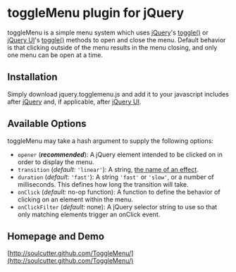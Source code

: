 toggleMenu plugin for jQuery
============================


toggleMenu is a simple menu system which uses [jQuery][0]'s
[toggle()](http://api.jquery.com/toggle/) or [jQuery UI][1]'s
[toggle()][2] methods to open and close the
menu. Default behavior is that clicking outside of the menu results in the menu
closing, and only one menu can be open at a time.

Installation
------------

Simply download jquery.togglemenu.js and add it to your javascript includes
after [jQuery][0] and, if applicable, after [jQuery UI][1].

Available Options
-----------------

toggleMenu may take a hash argument to supply the following options:

  * `opener` (***recommended***): A jQuery element intended to be clicked on
    in order to display the menu.
  * `transition` (*default:* `'linear'`): A string,
    [the name of an effect][2].
  * `duration` (*default:* `'fast'`): A string `'fast'` or `'slow'`, or a number
    of milliseconds. This defines how long the transition will take.
  * `onClick` (*default:* no-op function): A function to define the behavior of
    clicking on an element within the menu.
  * `onClickFilter` (*default:* none): A jQuery selector string to use so that
    only matching elements trigger an onClick event.

Homepage and Demo
-----------------
[http://soulcutter.github.com/ToggleMenu/](http://soulcutter.github.com/ToggleMenu/)

[0]: http://jquery.com/
[1]: http://jqueryui.com/
[2]: http://jqueryui.com/demos/toggle/